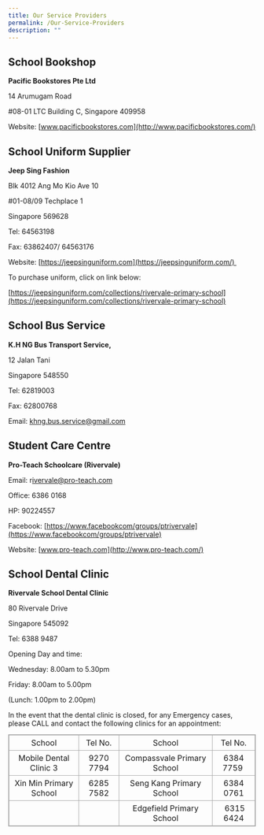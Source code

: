 ```yaml
---
title: Our Service Providers
permalink: /Our-Service-Providers
description: ""
---
```

School Bookshop
---------------

**Pacific Bookstores Pte Ltd**

14 Arumugam Road

#08-01 LTC Building C, Singapore 409958

Website: [www.pacificbookstores.com](http://www.pacificbookstores.com/)

[](http://www.pacificbookstores.com/)

School Uniform Supplier
-----------------------

  

**Jeep Sing Fashion** 

[](https://jeepsinguniform.com/)

[](http://www.jeepsinguniform.com/)

Blk 4012 Ang Mo Kio Ave 10

#01-08/09 Techplace 1

Singapore 569628

Tel: 64563198

Fax: 63862407/ 64563176

Website: [https://jeepsinguniform.com](https://jeepsinguniform.com/) 

  

[](https://jeepsinguniform.com/collections/rivervale-primary-school)

To purchase uniform, click on link below:

[https://jeepsinguniform.com/collections/rivervale-primary-school](https://jeepsinguniform.com/collections/rivervale-primary-school)

  

School Bus Service
------------------

  

**K.H NG Bus Transport Service,**

[](mailto:khng.bus.service@gmail.com)

12 Jalan Tani

Singapore 548550

Tel: 62819003

Fax: 62800768

Email: [khng.bus.service@gmail.com](mailto:khng.bus.service@gmail.com)

Student Care Centre
-------------------

  

**Pro-Teach Schoolcare (Rivervale)**

[](http://www.pro-teach.com/)

Email: r[ivervale@pro-teach.com](mailto:Rivervale@pro-teach.com)

Office: 6386 0168

HP: 90224557

Facebook: [https://www.facebookcom/groups/ptrivervale](https://www.facebookcom/groups/ptrivervale)

Website: [www.pro-teach.com](http://www.pro-teach.com/)

School Dental Clinic
--------------------

  

**Rivervale School Dental Clinic**

80 Rivervale Drive

Singapore 545092

  
Tel: 6388 9487

  
Opening Day and time:

Wednesday: 8.00am to 5.30pm

Friday: 8.00am to 5.00pm

(Lunch: 1.00pm to 2.00pm)

  

In the event that the dental clinic is closed, for any Emergency cases, please CALL and contact the following clinics for an appointment:

  

<table class="ive_eobj_center iveo_table ives_tab_simple3" style="margin: auto; outline: 0px; padding: 0px; border-collapse: collapse; clear: both; border: 1px solid rgb(170, 170, 170); max-width: 100%; width: 710px;"><tbody style="margin: 0px; outline: 0px; padding: 0px;"><tr style="margin: 0px; outline: 0px; padding: 0px;"><td style="margin: 0px; outline: 0px; padding: 5px; text-align: center; border: 1px solid rgb(170, 170, 170); width: 219px;">School</td><td style="margin: 0px; outline: 0px; padding: 5px; text-align: center; border: 1px solid rgb(170, 170, 170); width: 105px;">Tel No.</td><td style="margin: 0px; outline: 0px; padding: 5px; text-align: center; border: 1px solid rgb(170, 170, 170); width: 273px;">School</td><td style="margin: 0px; outline: 0px; padding: 5px; text-align: center; border: 1px solid rgb(170, 170, 170); width: 112px;">Tel No.</td></tr><tr style="margin: 0px; outline: 0px; padding: 0px;"><td style="margin: 0px; outline: 0px; padding: 5px; text-align: center; border: 1px solid rgb(170, 170, 170);">Mobile Dental Clinic 3<br style="margin: 0px; outline: 0px; padding: 0px;"></td><td style="margin: 0px; outline: 0px; padding: 5px; text-align: center; border: 1px solid rgb(170, 170, 170);">9270 7794<br style="margin: 0px; outline: 0px; padding: 0px;"></td><td style="margin: 0px; outline: 0px; padding: 5px; text-align: center; border: 1px solid rgb(170, 170, 170);">Compassvale Primary School</td><td style="margin: 0px; outline: 0px; padding: 5px; text-align: center; border: 1px solid rgb(170, 170, 170);">6384 7759&nbsp;</td></tr><tr style="margin: 0px; outline: 0px; padding: 0px;"><td style="margin: 0px; outline: 0px; padding: 5px; text-align: center; border: 1px solid rgb(170, 170, 170);">Xin Min Primary School<br style="margin: 0px; outline: 0px; padding: 0px;"></td><td style="margin: 0px; outline: 0px; padding: 5px; text-align: center; border: 1px solid rgb(170, 170, 170);">6285 7582</td><td style="margin: 0px; outline: 0px; padding: 5px; text-align: center; border: 1px solid rgb(170, 170, 170);">Seng Kang Primary School</td><td style="margin: 0px; outline: 0px; padding: 5px; text-align: center; border: 1px solid rgb(170, 170, 170);">6384 0761<br style="margin: 0px; outline: 0px; padding: 0px;"></td></tr><tr style="margin: 0px; outline: 0px; padding: 0px;"><td style="margin: 0px; outline: 0px; padding: 5px; text-align: center; border: 1px solid rgb(170, 170, 170);">&nbsp;</td><td style="margin: 0px; outline: 0px; padding: 5px; text-align: center; border: 1px solid rgb(170, 170, 170);">&nbsp;</td><td style="margin: 0px; outline: 0px; padding: 5px; text-align: center; border: 1px solid rgb(170, 170, 170);">Edgefield Primary School</td><td style="margin: 0px; outline: 0px; padding: 5px; text-align: center; border: 1px solid rgb(170, 170, 170);">&nbsp;6315 6424</td></tr></tbody></table>